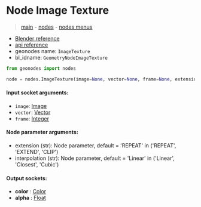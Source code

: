 # Node Image Texture

> [main](../structure.md) - [nodes](nodes.md) - [nodes menus](nodes_menus.md)

- [Blender reference](https://docs.blender.org/manual/en/latest/modeling/geometry_nodes/texture/image.html)
- [api reference](https://docs.blender.org/api/current/bpy.types.GeometryNodeImageTexture.html)
- geonodes name: `ImageTexture`
- bl_idname: `GeometryNodeImageTexture`

```python
from geonodes import nodes

node = nodes.ImageTexture(image=None, vector=None, frame=None, extension='REPEAT', interpolation='Linear')
```

#### Input socket arguments:

- `image`: [Image](Image.md)
- `vector`: [Vector](Vector.md)
- `frame`: [Integer](Integer.md)

#### Node parameter arguments:

- extension (str): Node parameter, default = 'REPEAT' in ('REPEAT', 'EXTEND', 'CLIP')
- interpolation (str): Node parameter, default = 'Linear' in ('Linear', 'Closest', 'Cubic')

#### Output sockets:

- **color** : [Color](Color.md)
- **alpha** : [Float](Float.md)

